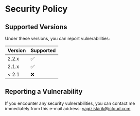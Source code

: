 # Security Policy

## Supported Versions

Under these versions, you can report vulnerabilities:

| Version | Supported          |
| ------- | ------------------ |
| 2.2.x   | :white_check_mark: |
| 2.1.x   | :white_check_mark: |
| < 2.1   | :x:                |

## Reporting a Vulnerability

If you encounter any security vulnerabilities, you can contact me immediately from this e-mail address: yagiziskirik@icloud.com
